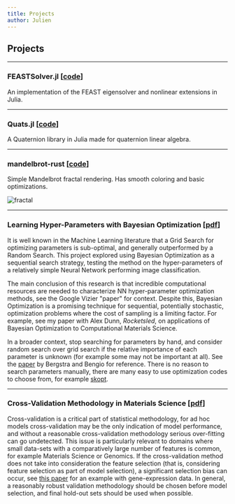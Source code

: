 ```yaml
---
title: Projects
author: Julien
---
```


## Projects

----

### FEASTSolver.jl \[[code](https://github.com/spacedome/FEASTSolver.jl)\]
An implementation of the FEAST eigensolver and nonlinear extensions in Julia.

----

### Quats.jl \[[code](https://github.com/spacedome/quats.jl)\]
A Quaternion library in Julia made for quaternion linear algebra.

----

### mandelbrot-rust \[[code](https://github.com/spacedome/mandelbrot-rust)\]
Simple Mandelbrot fractal rendering. Has smooth coloring and basic optimizations.

![fractal](/img/fractal-mandel-06.jpg)

----

### Learning Hyper-Parameters with Bayesian Optimization \[[pdf](/pdf/poster_CS682.pdf)\]
It is well known in the Machine Learning literature that a Grid Search for optimizing parameters is sub-optimal, and generally outperformed by a Random Search.
This project explored using Bayesian Optimization as a sequential search strategy, testing the method on the hyper-parameters of a relatively simple Neural Network performing image classification.

The main conclusion of this research is that incredible computational resources are needed to characterize NN hyper-parameter optimization methods, see the Google Vizier "paper" for context.
Despite this, Bayesian Optimization is a promising technique for sequential, potentially stochastic, optimization problems where the cost of sampling is a limiting factor.
For example, see my paper with Alex Dunn, *Rocketsled*, on applications of Bayesian Optimization to Computational Materials Science.

In a broader context, stop searching for parameters by hand, and consider random search over grid search if the relative importance of each parameter is unknown (for example some may not be important at all).
See the [paper](http://www.jmlr.org/papers/v13/bergstra12a.html) by Bergstra and Bengio for reference.
There is no reason to search parameters manually, there are many easy to use optimization codes to choose from, for example [skopt](https://scikit-optimize.github.io/).

----

### Cross-Validation Methodology in Materials Science \[[pdf](/pdf/poster_SULI.pdf)\]
Cross-validation is a critical part of statistical methodology, for ad hoc models cross-validation may be the only indication of model performance, and without a reasonable cross-validation methodology serious over-fitting can go undetected.
This issue is particularly relevant to domains where small data-sets with a comparatively large number of features is common, for example Materials Science or Genomics.
If the cross-validation method does not take into consideration the feature selection (that is, considering feature selection as part of model selection), a significant selection bias can occur, see [this paper](https://doi.org/10.1073/pnas.102102699) for an example with gene-expression data.
In general, a reasonably robust validation methodology should be chosen before model selection, and final hold-out sets should be used when possible.  
